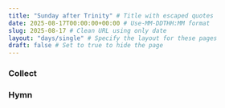 ```yaml
---
title: "Sunday after Trinity" # Title with escaped quotes
date: 2025-08-17T00:00:00+00:00 # Use-MM-DDTHH:MM format
slug: 2025-08-17 # Clean URL using only date
layout: "days/single" # Specify the layout for these pages
draft: false # Set to true to hide the page
---
```


### Collect


### Hymn